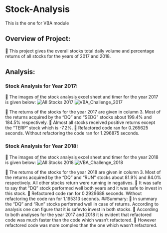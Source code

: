# Stock-Analysis
This is the one for VBA module
## Overview of Project:
	This project gives the overall stocks total daily volume and percentage returns of all stocks for the years of 2017 and 2018.
## Analysis:
### Stock Analysis for Year 2017:
	The images of the stock analysis excel sheet and timer for the year 2017 is given below:
![All Stocks 2017](https://user-images.githubusercontent.com/92752935/141660336-b8223f51-a68a-4343-b63d-6999511d9626.png)
![VBA_Challenge_2017](https://user-images.githubusercontent.com/92752935/141660344-c6f0fdab-a427-4725-9e40-0b4e2248da6b.png)
 
	The returns of the stocks for the year 2017 are given in column 3. Most of the returns acquired by the “DQ” and “SEDG” stocks about 199.4% and 184.5% respectively.
	Almost all stocks received positive returns except the “TERP” stock which is -7.2%.
	Refactored code ran for 0.265625 seconds. Without refactoring the code ran for 1.296875 seconds. 
### Stock Analysis for Year 2018:
	The images of the stock analysis excel sheet and timer for the year 2018 is given below:
![All Stocks 2018](https://user-images.githubusercontent.com/92752935/141660351-f0c8f7a3-5533-47e6-9807-ade1e3e737a6.png)
![VBA_Challenge_2018](https://user-images.githubusercontent.com/92752935/141660352-ea2f0b4c-54f0-42a9-8190-219cd08769bd.png)
  
	The returns of the stocks for the year 2018 are given in column 3. Most of the returns acquired by the “DQ” and “RUN” stocks about 81.9% and 84.0% respectively. All other stocks return were running in negatives.
	It was safe to say that “DQ” stock performed well both years and it was safe to invest in this stock.
	Refactored code ran for 0.2929688 seconds. Without refactoring the code ran for 1.195313 seconds. 
##Summary:
	In summary the “DQ” and “Run” stocks performed well in case of returns. According to analysis one can figure that it is safevto invest in both stocks.
	According to both analyses for the year 2017 and 2018 it is evident that refactored code was much faster than the code which wasn’t refactored.
	However refactored code was more complex than the one which wasn’t refactored.


